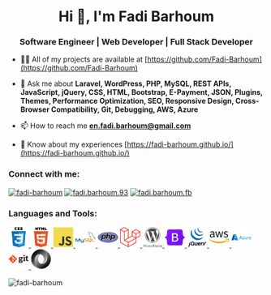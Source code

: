 <h1 align="center">Hi 👋, I'm Fadi Barhoum</h1>
<h3 align="center">Software Engineer | Web Developer | Full Stack Developer</h3>

- 👨‍💻 All of my projects are available at [https://github.com/Fadi-Barhoum](https://github.com/Fadi-Barhoum)

- 💬 Ask me about **Laravel, WordPress, PHP, MySQL, REST APIs, JavaScript, jQuery, CSS, HTML, Bootstrap, E-Payment, JSON, Plugins, Themes, Performance Optimization, SEO, Responsive Design, Cross-Browser Compatibility, Git, Debugging, AWS, Azure**

- 📫 How to reach me **en.fadi.barhoum@gmail.com**

- 📄 Know about my experiences [https://fadi-barhoum.github.io/](https://fadi-barhoum.github.io/)

<h3 align="left">Connect with me:</h3>
<p align="left">
    <a href="https://linkedin.com/in/fadi-barhoum" target="blank"><img align="center"
            src="https://raw.githubusercontent.com/rahuldkjain/github-profile-readme-generator/master/src/images/icons/Social/linked-in-alt.svg"
            alt="fadi-barhoum" height="30" width="40" /></a>
    <a href="https://fb.com/fadi.barhoum.93" target="blank"><img align="center"
            src="https://raw.githubusercontent.com/rahuldkjain/github-profile-readme-generator/master/src/images/icons/Social/facebook.svg"
            alt="fadi.barhoum.93" height="30" width="40" /></a>
    <a href="https://instagram.com/fadi.barhoum.fb" target="blank"><img align="center"
            src="https://raw.githubusercontent.com/rahuldkjain/github-profile-readme-generator/master/src/images/icons/Social/instagram.svg"
            alt="fadi.barhoum.fb" height="30" width="40" /></a>
</p>

<h3 align="left">Languages and Tools:</h3>
<p align="left"> 
    <a href="https://www.w3schools.com/css/" target="_blank" rel="noreferrer"> 
        <img src="https://raw.githubusercontent.com/devicons/devicon/master/icons/css3/css3-original-wordmark.svg" 
             alt="css3" width="40" height="40" /> 
    </a> 
    <a href="https://www.w3.org/html/" target="_blank" rel="noreferrer"> 
        <img src="https://raw.githubusercontent.com/devicons/devicon/master/icons/html5/html5-original-wordmark.svg" 
             alt="html5" width="40" height="40" /> 
    </a> 
    <a href="https://developer.mozilla.org/en-US/docs/Web/JavaScript" target="_blank" rel="noreferrer"> 
        <img src="https://raw.githubusercontent.com/devicons/devicon/master/icons/javascript/javascript-original.svg" 
             alt="javascript" width="40" height="40" /> 
    </a> 
    <a href="https://www.mysql.com/" target="_blank" rel="noreferrer"> 
        <img src="https://raw.githubusercontent.com/devicons/devicon/master/icons/mysql/mysql-original-wordmark.svg" 
             alt="mysql" width="40" height="40" /> 
    </a> 
    <a href="https://www.php.net" target="_blank" rel="noreferrer"> 
        <img src="https://raw.githubusercontent.com/devicons/devicon/master/icons/php/php-original.svg" 
             alt="php" width="40" height="40" /> 
    </a>
    <a href="https://laravel.com/" target="_blank" rel="noreferrer">
        <img src="assets/img/skills/laravel.png" 
             alt="laravel" width="40" height="40" />
    </a>
    <a href="https://wordpress.org/" target="_blank" rel="noreferrer">
        <img src="https://raw.githubusercontent.com/devicons/devicon/master/icons/wordpress/wordpress-original.svg" 
             alt="wordpress" width="40" height="40" />
    </a>
    <a href="https://getbootstrap.com/" target="_blank" rel="noreferrer">
        <img src="https://raw.githubusercontent.com/devicons/devicon/master/icons/bootstrap/bootstrap-original.svg" 
             alt="bootstrap" width="40" height="40" />
    </a>
    <a href="https://jquery.com/" target="_blank" rel="noreferrer">
        <img src="https://raw.githubusercontent.com/devicons/devicon/master/icons/jquery/jquery-original-wordmark.svg" 
             alt="jquery" width="40" height="40" />
    </a>
    <a href="https://aws.amazon.com/" target="_blank" rel="noreferrer">
        <img src="https://raw.githubusercontent.com/devicons/devicon/master/icons/amazonwebservices/amazonwebservices-original-wordmark.svg" 
             alt="aws" width="40" height="40" />
    </a>
    <a href="https://azure.microsoft.com/" target="_blank" rel="noreferrer">
        <img src="https://raw.githubusercontent.com/devicons/devicon/master/icons/azure/azure-original-wordmark.svg" 
             alt="azure" width="40" height="40" />
    </a>
    <a href="https://git-scm.com/" target="_blank" rel="noreferrer">
        <img src="https://raw.githubusercontent.com/devicons/devicon/master/icons/git/git-original-wordmark.svg" 
             alt="git" width="40" height="40" />
    </a>
    <a href="https://json.org/" target="_blank" rel="noreferrer">
        <img src="https://raw.githubusercontent.com/devicons/devicon/master/icons/json/json-original.svg" 
             alt="json" width="40" height="40" />
    </a>
</p>



<p><img align="center"
        src="https://github-readme-stats.vercel.app/api/top-langs?username=fadi-barhoum&show_icons=true&locale=en&layout=compact"
        alt="fadi-barhoum" /></p>

